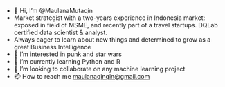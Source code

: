 - 👋 Hi, I’m @MaulanaMutaqin
- Market strategist with a two-years experience in Indonesia market: exposed in field of MSME, and recently part of a travel startups. DQLab certified data scientist & analyst.
- Always eager to learn about new things and determined to grow as a great Business Intelligence
- 👀 I’m interested in punk and star wars
- 🌱 I’m currently learning Python and R
- 💞️ I’m looking to collaborate on any machine learning project
- 📫 How to reach me maulanaqinqin@gmail.com

<!---
MaulanaMutaqin/MaulanaMutaqin is a ✨ special ✨ repository because its `README.md` (this file) appears on your GitHub profile.
You can click the Preview link to take a look at your changes.
--->
